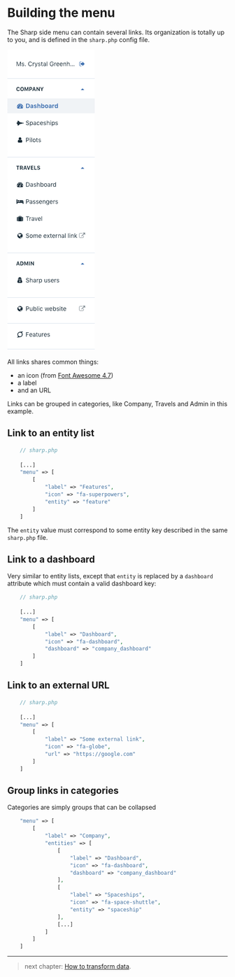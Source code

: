 # Building the menu

The Sharp side menu can contain several links. Its organization is totally up to you, and is defined in the `sharp.php` config file.

![Menu](./img/menu.png)

All links shares common things:

- an icon (from [Font Awesome 4.7](https://fontawesome.com/v4.7.0/icons/))
- a label
- and an URL

Links can be grouped in categories, like Company, Travels and Admin in this example.

## Link to an entity list

```php
    // sharp.php

    [...]
    "menu" => [
        [
            "label" => "Features",
            "icon" => "fa-superpowers",
            "entity" => "feature"
        ]
    ]
```

The `entity` value must correspond to some entity key described in the same `sharp.php` file.

## Link to a dashboard

Very similar to entity lists, except that `entity` is replaced by a `dashboard` attribute which must contain a valid dashboard key:

```php
    // sharp.php

    [...]
    "menu" => [
        [
            "label" => "Dashboard",
            "icon" => "fa-dashboard",
            "dashboard" => "company_dashboard"
        ]
    ]
```

## Link to an external URL

```php
    // sharp.php

    [...]
    "menu" => [
        [
            "label" => "Some external link",
            "icon" => "fa-globe",
            "url" => "https://google.com"
        ]
    ]
```

## Group links in categories

Categories are simply groups that can be collapsed

```php
    "menu" => [
        [
            "label" => "Company",
            "entities" => [
                [
                    "label" => "Dashboard",
                    "icon" => "fa-dashboard",
                    "dashboard" => "company_dashboard"
                ],
                [
                    "label" => "Spaceships",
                    "icon" => "fa-space-shuttle",
                    "entity" => "spaceship"
                ],
                [...]
            ]
        ]
    ]
```
---

> next chapter: [How to transform data](how-to-transform-data.md).